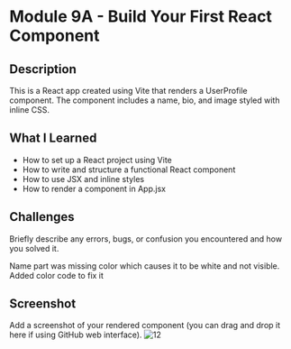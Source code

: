 # Module 9A - Build Your First React Component

## Description
This is a React app created using Vite that renders a UserProfile component. The component includes a name, bio, and image styled with inline CSS.

## What I Learned
- How to set up a React project using Vite
- How to write and structure a functional React component
- How to use JSX and inline styles
- How to render a component in App.jsx

## Challenges
Briefly describe any errors, bugs, or confusion you encountered and how you solved it.

Name part was missing color which causes it to be white and not visible. Added color code to fix it

## Screenshot
Add a screenshot of your rendered component (you can drag and drop it here if using GitHub web interface).
![12](https://github.com/user-attachments/assets/bf505d44-482f-4293-a6fe-29b71292a069)
